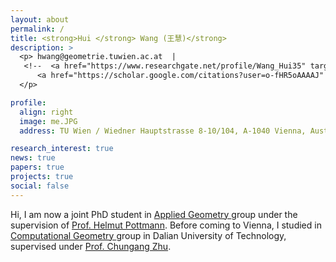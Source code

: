```yaml
---
layout: about
permalink: /
title: <strong>Hui </strong> Wang (王慧)</strong>
description: >
  <p> hwang@geometrie.tuwien.ac.at  | 
   <!--  <a href="https://www.researchgate.net/profile/Wang_Hui35" target="_blank" title="ResearchGate"><i class="fab fa-github"></i> </a> |--> 
      <a href="https://scholar.google.com/citations?user=o-fHR5oAAAAJ" target="_blank" title="Google Scholar"><i class="ai ai-google-scholar"></i> </a> 
  </p>

profile:
  align: right
  image: me.JPG
  address: TU Wien / Wiedner Hauptstrasse 8-10/104, A-1040 Vienna, Austria

research_interest: true
news: true
papers: true
projects: true
social: false
---
```


Hi, I am now a joint PhD student in <a href="https://www.geometrie.tuwien.ac.at/geom/ig/index.php" target="\_blank">Applied Geometry </a> group under the supervision of <a href="https://www.geometrie.tuwien.ac.at/geom/ig/pottmann/index.php" target="\_blank">Prof. Helmut Pottmann</a>.
Before coming to Vienna, I studied in <a href="https://math.dlut.edu.cn/English/About_us/Institutes.htm" target="\_blank"> Computational Geometry </a>  group in Dalian University of Technology, supervised under <a href="http://faculty.dlut.edu.cn/zhu/zh_CN/index.htm" target="\_blank">Prof. Chungang Zhu</a>.

<!-- My visiting research is supported by China Scholarship Council (CSC). -->

<!-- Hi, I am now a joint PhD student in TU Wien and Dalian University of Technology, supervised under <a href="https://www.geometrie.tuwien.ac.at/geom/ig/pottmann/index.php" target="\_blank">Prof. Helmut Pottmann</a> in <a href="https://www.geometrie.tuwien.ac.at/geom/ig/index.php" target="\_blank">Applied Geometry group</a> and <a href="http://faculty.dlut.edu.cn/zhu/zh_CN/index.htm" target="\_blank">Prof. Chungang Zhu</a> in <a href="https://math.dlut.edu.cn/English/About_us/Institutes.htm" target="\_blank">Computational Geometry group</a>. 
My visiting research is supported by China Scholarship Council (CSC). -->

<!-- See my 
<a href="https://ghliu.github.io/assets/pub/CV-two-page-2019.pdf" target="\_blank"><b>full resume</b></a> here. -->
